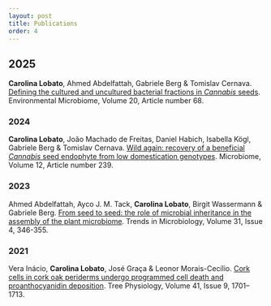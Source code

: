 ```yaml
---
layout: post
title: Publications
order: 4
---
```


## 2025

**Carolina Lobato**, Ahmed Abdelfattah, Gabriele Berg & Tomislav Cernava. [Defining the cultured and uncultured bacterial fractions in *Cannabis* seeds](https://doi.org/10.1186/s40793-025-00731-4). Environmental Microbiome, Volume 20, Article number 68.

### 2024

**Carolina Lobato**, João Machado de Freitas, Daniel Habich, Isabella Kögl, Gabriele Berg & Tomislav Cernava. [Wild again: recovery of a beneficial *Cannabis* seed endophyte from low domestication genotypes](https://doi.org/10.1186/s40168-024-01951-5). Microbiome, Volume 12, Article number 239.

### 2023

Ahmed Abdelfattah, Ayco J. M. Tack, **Carolina Lobato**, Birgit Wassermann & Gabriele Berg. [From seed to seed: the role of microbial inheritance in the assembly of the plant microbiome](https://doi.org/10.1016/j.tim.2022.10.009). Trends in Microbiology, Volume 31, Issue 4, 346-355.

### 2021

Vera Inácio, **Carolina Lobato**, José Graça & Leonor Morais-Cecílio. [Cork cells in cork oak periderms undergo programmed cell death and proanthocyanidin deposition](https://doi.org/10.1093/treephys/tpab031). Tree Physiology, Volume 41, Issue 9, 1701–1713.
